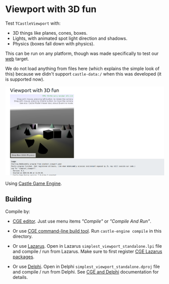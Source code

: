 # Viewport with 3D fun

Test `TCastleViewport` with:
- 3D things like planes, cones, boxes.
- Lights, with animated spot light direction and shadows.
- Physics (boxes fall down with physics).

This can be run on any platform, though was made specifically to test our [web](https://castle-engine.io/web) target.

We do not load anything from files here (which explains the simple look of this) because we didn't support `castle-data:/` when this was developed (it is supported now).

![Screenshot](screenshot.png)

Using [Castle Game Engine](https://castle-engine.io/).

## Building

Compile by:

- [CGE editor](https://castle-engine.io/editor). Just use menu items _"Compile"_ or _"Compile And Run"_.

- Or use [CGE command-line build tool](https://castle-engine.io/build_tool). Run `castle-engine compile` in this directory.

- Or use [Lazarus](https://www.lazarus-ide.org/). Open in Lazarus `simplest_viewport_standalone.lpi` file and compile / run from Lazarus. Make sure to first register [CGE Lazarus packages](https://castle-engine.io/lazarus).

- Or use [Delphi](https://www.embarcadero.com/products/Delphi). Open in Delphi `simplest_viewport_standalone.dproj` file and compile / run from Delphi. See [CGE and Delphi](https://castle-engine.io/delphi) documentation for details.